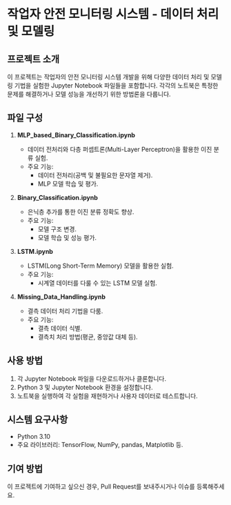 # 작업자 안전 모니터링 시스템 - 데이터 처리 및 모델링

## 프로젝트 소개
이 프로젝트는 작업자의 안전 모니터링 시스템 개발을 위해 다양한 데이터 처리 및 모델링 기법을 실험한 Jupyter Notebook 파일들을 포함합니다. 각각의 노트북은 특정한 문제를 해결하거나 모델 성능을 개선하기 위한 방법론을 다룹니다.

## 파일 구성
1. **MLP_based_Binary_Classification.ipynb**
   - 데이터 전처리와 다층 퍼셉트론(Multi-Layer Perceptron)을 활용한 이진 분류 실험.
   - 주요 기능:
     - 데이터 전처리(공백 및 불필요한 문자열 제거).
     - MLP 모델 학습 및 평가.

2. **Binary_Classification.ipynb**
   - 은닉층 추가를 통한 이진 분류 정확도 향상.
   - 주요 기능:
     - 모델 구조 변경.
     - 모델 학습 및 성능 평가.

3. **LSTM.ipynb**
   - LSTM(Long Short-Term Memory) 모델을 활용한 실험.
   - 주요 기능:
     - 시계열 데이터를 다룰 수 있는 LSTM 모델 실험.

4. **Missing_Data_Handling.ipynb**
   - 결측 데이터 처리 기법을 다룸.
   - 주요 기능:
     - 결측 데이터 식별.
     - 결측치 처리 방법(평균, 중앙값 대체 등).

## 사용 방법
1. 각 Jupyter Notebook 파일을 다운로드하거나 클론합니다.
2. Python 3 및 Jupyter Notebook 환경을 설정합니다.
3. 노트북을 실행하여 각 실험을 재현하거나 사용자 데이터로 테스트합니다.

## 시스템 요구사항
- Python 3.10
- 주요 라이브러리: TensorFlow, NumPy, pandas, Matplotlib 등.

## 기여 방법
이 프로젝트에 기여하고 싶으신 경우, Pull Request를 보내주시거나 이슈를 등록해주세요.
